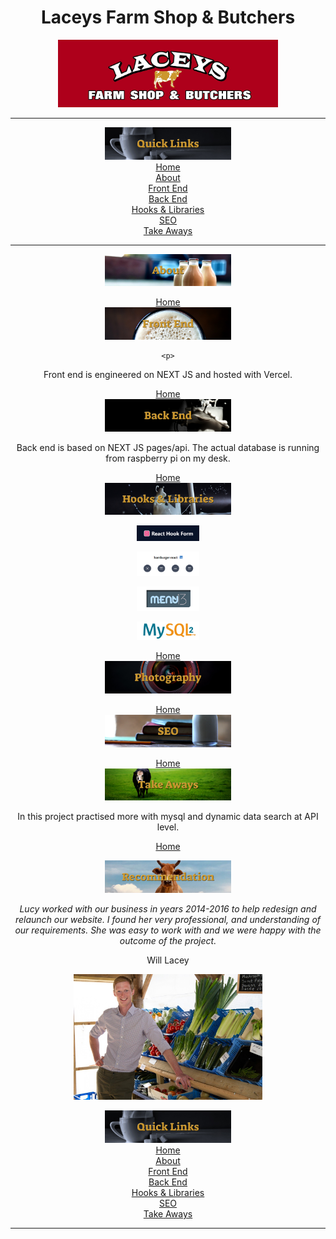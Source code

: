 <div align="center">
<h1>Laceys Farm Shop & Butchers</h1>
<img
    src="./public/Media/Photoshoot/Logo.jpg"
    width="70%"
    id="home"
    />



<hr />
<img
    src="./public/Media/README/quickLinks.jpg"
    width="40%"
    /> <br />
<!-- <h2>Quick Links</h2> -->
<a href="#home">Home</a><br />
<a href="#about">About</a><br />
<a href="#frontEnd">Front End</a><br />
<a href="#backEnd">Back End</a><br />
<a href="#hooksAndLibraries">Hooks & Libraries</a><br />
<a href="#seo">SEO</a><br />
<a href="#takeAways">Take Aways</a><br />
<hr />







<!-- ABOUT -->
<img
    src="./public/Media/README/abouts.jpg"
    width="40%"
    id="about"
    />
<!-- <h2>About</h2> -->





<!-- FRONT END -->
<a href="#home">Home</a><br />
<img
    src="./public/Media/README/frontEnd.jpg"
    width="40%"
    id="frontEnd"
    />
<!-- <h2>Front End</h2> -->
    <p>
Front end is engineered on NEXT JS and hosted with Vercel.
 </p>







<!-- BACK END -->
<a href="#home">Home</a><br />
<img
    src="./public/Media/README/backEnd.jpg"
    width="40%"
    id="backEnd"
    />
<!-- <h2>Back End</h2> -->

<p>
    Back end is based on NEXT JS pages/api. The actual database is running from raspberry pi on my desk.
    </p>



<!-- HOOKS & LIBRARIES -->
<a href="#home">Home</a><br />
<img
    src="./public/Media/README/hooksAndLibraries.jpg"
    width="40%"
    id="hooksAndLibraries"
    />
<!-- <h2>Hooks & Libraries</h2> -->



<img
    src="./public/Media/README/hooksLibraries/FormHook.jpg"
    width="20%"
    alt="form hook"
    />


<img
    src="./public/Media/README/hooksLibraries/HamburgerReact.jpg"
    width="20%"
    alt="hamburger react"
    />


<img
    src="./public/Media/README/hooksLibraries/Menu13.jpg"
    width="20%"
    alt="menu13"
    />

<img
    src="./public/Media/README/hooksLibraries/mysql2.jpg"
    width="20%"
    alt="mysql2"
    /><br />






<!-- PHOTOGRAPHY -->
<a href="#home">Home</a><br />
<img
    src="./public/Media/README/photography.jpg"
    width="40%"
    id="seo"
    />
<!-- <h2>Photography</h2> -->








<!-- SEO -->
<a href="#home">Home</a><br />
<img
    src="./public/Media/README/SEOjpg.jpg"
    width="40%"
    id="seo"
    />
<!-- <h2>SEO</h2> -->





<!-- TAKE AWAYS: -->
<a href="#home">Home</a><br />
<img
    src="./public/Media/README/takeAways.jpg"
    width="40%"
    id="takeAways"
    />
<!-- <h2>Take Aways</h2> -->

<p>
In this project practised more with mysql and dynamic data search at API level.

</p>



<!-- RECOMMENDATION: --><a href="#home">Home</a><br />
<img
    src="./public/Media/README/recommendation.jpg"
    width="40%"
    id="takeAways"
    />
<!-- <h2>Recommendation:</h2> -->
<i>
Lucy worked with our business in years 2014-2016 to help redesign and relaunch our website.  I found her very professional, and understanding of our requirements.  She was easy to work with and we were happy with the outcome of the project.


</i>
<p>
Will Lacey
</p>

<img
    src="./public/Media/Photoshoot/WillLacey.jpg"
    width="60%"
    id="takeAways"
    />




<!-- QUICK LINKS: -->
<!-- <h2>Quick Links</h2> -->
<img
    src="./public/Media/README/quickLinks.jpg"
    width="40%"
    /> <br />
<a href="#home">Home</a><br />
<a href="#about">About</a><br />
<a href="#frontEnd">Front End</a><br />
<a href="#backEnd">Back End</a><br />
<a href="#hooksAndLibraries">Hooks & Libraries</a><br />
<a href="#seo">SEO</a><br />
<a href="#takeAways">Take Aways</a><br />
<hr />



</div>